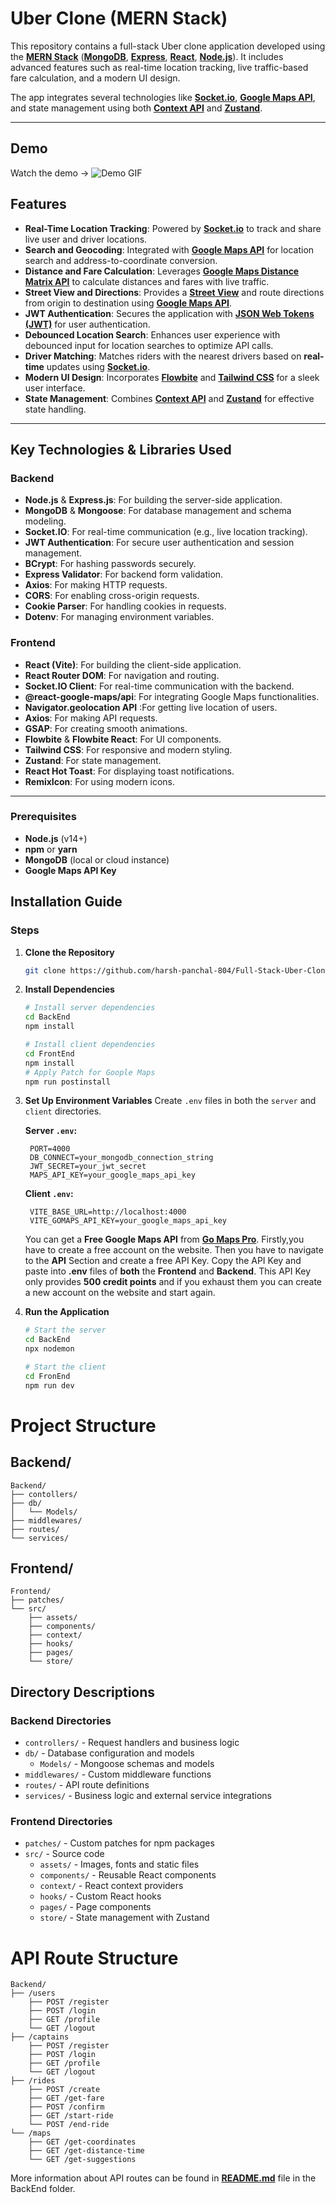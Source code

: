 # Uber Clone (MERN Stack)

This repository contains a full-stack Uber clone application developed using the **[MERN Stack](https://www.mongodb.com/mern-stack)** (**[MongoDB](https://www.mongodb.com/)**, **[Express](https://expressjs.com/)**, **[React](https://react.dev/)**, **[Node.js](https://nodejs.org/)**). It includes advanced features such as real-time location tracking, live traffic-based fare calculation, and a modern UI design.

The app integrates several technologies like **[Socket.io](https://socket.io/)**, **[Google Maps API](https://developers.google.com/maps/documentation)**, and state management using both **[Context API](https://react.dev/learn/passing-data-deeply-with-context)** and **[Zustand](https://docs.pmnd.rs/zustand/getting-started/introduction)**.

---
## Demo
Watch the demo ->
![Demo GIF](demo_video/uber2f.gif)

## Features

- **Real-Time Location Tracking**: Powered by [**Socket.io**](https://socket.io/) to track and share live user and driver locations.
- **Search and Geocoding**: Integrated with [**Google Maps API**](https://developers.google.com/maps/documentation) for location search and address-to-coordinate conversion.
- **Distance and Fare Calculation**: Leverages [**Google Maps Distance Matrix API**](https://developers.google.com/maps/documentation/distance-matrix/start) to calculate distances and fares with live traffic.
- **Street View and Directions**: Provides a [**Street View**](https://developers.google.com/maps/documentation/streetview/start) and route directions from origin to destination using [**Google Maps API**](https://developers.google.com/maps/documentation).
- **JWT Authentication**: Secures the application with [**JSON Web Tokens (JWT)**](https://jwt.io/) for user authentication.
- **Debounced Location Search**: Enhances user experience with debounced input for location searches to optimize API calls.
- **Driver Matching**: Matches riders with the nearest drivers based on **real-time** updates using [**Socket.io**](https://socket.io/).
- **Modern UI Design**: Incorporates [**Flowbite**](https://flowbite.com/) and [**Tailwind CSS**](https://tailwindcss.com/) for a sleek user interface.
- **State Management**: Combines [**Context API**](https://react.dev/learn/passing-data-deeply-with-context) and [**Zustand**](https://docs.pmnd.rs/zustand/getting-started/introduction) for effective state handling.


---
## Key Technologies & Libraries Used

### Backend
- **Node.js** & **Express.js**: For building the server-side application.
- **MongoDB** & **Mongoose**: For database management and schema modeling.
- **Socket.IO**: For real-time communication (e.g., live location tracking).
- **JWT Authentication**: For secure user authentication and session management.
- **BCrypt**: For hashing passwords securely.
- **Express Validator**: For backend form validation.
- **Axios**: For making HTTP requests.
- **CORS**: For enabling cross-origin requests.
- **Cookie Parser**: For handling cookies in requests.
- **Dotenv**: For managing environment variables.

### Frontend
- **React (Vite)**: For building the client-side application.
- **React Router DOM**: For navigation and routing.
- **Socket.IO Client**: For real-time communication with the backend.
- **@react-google-maps/api**: For integrating Google Maps functionalities.
- **Navigator.geolocation API** :For getting live location of users.
- **Axios**: For making API requests.
- **GSAP**: For creating smooth animations.
- **Flowbite** & **Flowbite React**: For UI components.
- **Tailwind CSS**: For responsive and modern styling.
- **Zustand**: For state management.
- **React Hot Toast**: For displaying toast notifications.
- **RemixIcon**: For using modern icons.

---
### Prerequisites
- **Node.js** (v14+)
- **npm** or **yarn**
- **MongoDB** (local or cloud instance)
- **Google Maps API Key**

## Installation Guide
### Steps

1. **Clone the Repository**
   ```bash
   git clone https://github.com/harsh-panchal-804/Full-Stack-Uber-Clone
   ```

2. **Install Dependencies**
   ```bash
   # Install server dependencies
   cd BackEnd
   npm install

   # Install client dependencies
   cd FrontEnd
   npm install 
   # Apply Patch for Goople Maps
   npm run postinstall
   ```

3. **Set Up Environment Variables**
   Create `.env` files in both the `server` and `client` directories.

   **Server `.env`:**
   ```env
    PORT=4000
    DB_CONNECT=your_mongodb_connection_string
    JWT_SECRET=your_jwt_secret
    MAPS_API_KEY=your_google_maps_api_key
   ```
   
   **Client `.env`:**
   ```env
    VITE_BASE_URL=http://localhost:4000
    VITE_GOMAPS_API_KEY=your_google_maps_api_key
   ```
   You can get a **Free Google Maps API** from [**Go Maps Pro**](https://app.gomaps.pro/auth/login).
   Firstly,you have to create a free account on the website.
   Then you have to navigate to the **API** Section and create a free API Key.
   Copy the API Key and paste into **.env** files of **both** the **Frontend** and **Backend**.
   This API Key only provides **500 credit points** and if you exhaust them you can create a new account on the website and start again. 
    
5. **Run the Application**
   ```bash
   # Start the server
   cd BackEnd
   npx nodemon

   # Start the client
   cd FronEnd
   npm run dev
   ```
# Project Structure

## Backend/
```
Backend/
├── contollers/
├── db/
│   └── Models/
├── middlewares/
├── routes/
└── services/
```

## Frontend/
```
Frontend/
├── patches/
└── src/
    ├── assets/
    ├── components/
    ├── context/
    ├── hooks/
    ├── pages/
    └── store/
```

## Directory Descriptions

### Backend Directories
- `controllers/` - Request handlers and business logic
- `db/` - Database configuration and models
  - `Models/` - Mongoose schemas and models
- `middlewares/` - Custom middleware functions
- `routes/` - API route definitions 
- `services/` - Business logic and external service integrations

### Frontend Directories
- `patches/` - Custom patches for npm packages
- `src/` - Source code
  - `assets/` - Images, fonts and static files
  - `components/` - Reusable React components
  - `context/` - React context providers 
  - `hooks/` - Custom React hooks
  - `pages/` - Page components
  - `store/` - State management with Zustand

# API Route Structure
```
Backend/
├── /users
    ├── POST /register
    ├── POST /login
    ├── GET /profile
    └── GET /logout
├── /captains
    ├── POST /register
    ├── POST /login
    ├── GET /profile
    └── GET /logout
├── /rides
    ├── POST /create
    ├── GET /get-fare
    ├── POST /confirm
    ├── GET /start-ride
    └── POST /end-ride
└── /maps
    ├── GET /get-coordinates
    ├── GET /get-distance-time
    └── GET /get-suggestions
```
More information about API routes can be found in **[README.md](./Backend/README.md)** file in the BackEnd folder.


